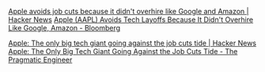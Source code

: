
[Apple avoids job cuts because it didn't overhire like Google and Amazon | Hacker News](https://news.ycombinator.com/item?id=34740322)
[Apple (AAPL) Avoids Tech Layoffs Because It Didn't Overhire Like Google, Amazon - Bloomberg](https://www.bloomberg.com/news/articles/2023-02-10/apple-aapl-avoids-tech-layoffs-because-it-didn-t-overhire-like-google-amazon)

[Apple: The only big tech giant going against the job cuts tide | Hacker News](https://news.ycombinator.com/item?id=34542013)
[Apple: The Only Big Tech Giant Going Against the Job Cuts Tide - The Pragmatic Engineer](https://blog.pragmaticengineer.com/apple-job-cuts-tide/)
